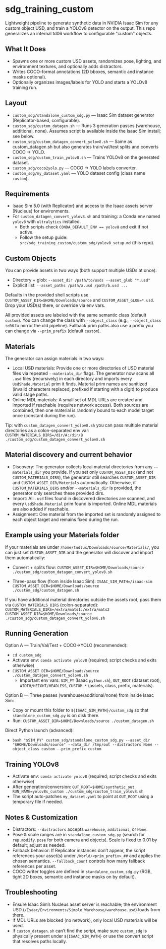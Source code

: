 sdg_training_custom
====================

Lightweight pipeline to generate synthetic data in NVIDIA Isaac Sim for any custom object USD, and train a YOLOv8 detector on the output. This repo generalizes an internal td06 workflow to configurable "custom" objects.

What It Does
------------
- Spawns one or more custom USD assets, randomizes pose, lighting, and environment textures, and optionally adds distractors.
- Writes COCO-format annotations (2D bboxes, semantic and instance masks optional).
- Optionally organizes images/labels for YOLO and starts a YOLOv8 training run.

Layout
------
- `custom_sdg/standalone_custom_sdg.py` — Isaac Sim dataset generator (Replicator-based, configurable).
- `custom_sdg/custom_datagen.sh` — Runs 3 generation passes (warehouse, additional, none). Assumes script is available inside the Isaac Sim install; see below.
- `custom_sdg/custom_datagen_convert_yolov8.sh` — Same as custom_datagen.sh but also generates train/val/test splits and converts COCO → YOLO.
- `custom_sdg/custom_train_yolov8.sh` — Trains YOLOv8 on the generated dataset.
- `custom_sdg/coco2yolo.py` — COCO → YOLO labels converter.
- `custom_sdg/my_dataset.yaml` — YOLO dataset config (class name `custom`).

Requirements
------------
- Isaac Sim 5.0 (with Replicator) and access to the Isaac assets server (Nucleus) for environments.
- For `custom_datagen_convert_yolov8.sh` and training: a Conda env named `yolov8` with `ultralytics` installed.
  - Both scripts check `CONDA_DEFAULT_ENV == yolov8` and exit if not active.
  - Follow the setup guide: `src/sdg_training_custom/custom_sdg/yolov8_setup.md` (this repo).

Custom Objects
--------------
You can provide assets in two ways (both support multiple USDs at once):
- Directory + glob: `--asset_dir /path/to/usds --asset_glob "*.usd"`
- Explicit list: `--asset_paths /path/a.usd /path/b.usd ...`

Defaults in the provided shell scripts use `CUSTOM_ASSET_DIR=$HOME/Downloads/source` and `CUSTOM_ASSET_GLOB=*.usd`. Drop your USD(s) there, or override via env vars.

All provided assets are labeled with the same semantic class (default `custom`). You can change the class with `--object_class` (e.g., `--object_class td06` to mirror the old pipeline). Fallback prim paths also use a prefix you can change via `--prim_prefix` (default `custom`).

Materials
---------
The generator can assign materials in two ways:
- Local USD materials: Provide one or more directories of USD material files via repeated `--materials_dir` flags. The generator now scans all `.usd` files (recursively) in each directory and imports every `UsdShade.Material` prim it finds. Material prim names are sanitized (invalid characters replaced, prefixed if starting with a digit) to produce valid stage paths.
- Online MDL materials: A small set of MDL URLs are created and imported if reachable (requires network access). Both sources are combined, then one material is randomly bound to each model target once (constant during the run).

Tip: with `custom_datagen_convert_yolov8.sh` you can pass multiple material directories as a colon-separated env var:
`CUSTOM_MATERIALS_DIRS=/dir/A:/dir/B ./custom_sdg/custom_datagen_convert_yolov8.sh`

Material discovery and current behavior
--------------------------------------
- Discovery: The generator collects local material directories from any `--materials_dir` you provide. If you set only `CUSTOM_ASSET_DIR` (and not `CUSTOM_MATERIALS_DIRS`), the generator still searches `CUSTOM_ASSET_DIR` and `CUSTOM_ASSET_DIR/Materials` automatically. Otherwise, if `CUSTOM_MATERIALS_DIRS` and/or `--materials_dir` is provided, the generator only searches these provided dirs.
- Import: All `.usd` files found in discovered directories are scanned, and every `UsdShade.Material` prim found is imported. Online MDL materials are also added if reachable.
- Assignment: One material from the imported set is randomly assigned to each object target and remains fixed during the run.

Example using your Materials folder
----------------------------------
If your materials are under `/home/tndlux/Downloads/source/Materials/`, you can just set `CUSTOM_ASSET_DIR` and the generator will discover and import them automatically:

- Convert + splits flow:
  `CUSTOM_ASSET_DIR=$HOME/Downloads/source ./custom_sdg/custom_datagen_convert_yolov8.sh`

- Three-pass flow (from inside Isaac Sim):
  `ISAAC_SIM_PATH=/isaac-sim CUSTOM_ASSET_DIR=$HOME/Downloads/source ./custom_sdg/custom_datagen.sh`

If you have additional material directories outside the assets root, pass them via `CUSTOM_MATERIALS_DIRS` (colon-separated):
`CUSTOM_MATERIALS_DIRS=/extra/mats1:/extra/mats2 CUSTOM_ASSET_DIR=$HOME/Downloads/source ./custom_sdg/custom_datagen_convert_yolov8.sh`

Running Generation
------------------
Option A — Train/Val/Test + COCO→YOLO (recommended):
- `cd custom_sdg`
- Activate env: `conda activate yolov8` (required; script checks and exits otherwise)
- `CUSTOM_ASSET_DIR=$HOME/Downloads/source ./custom_datagen_convert_yolov8.sh`
  - Important env vars: `SIM_PY` (Isaac `python.sh`), `OUT_ROOT` (dataset root), `WIDTH/HEIGHT/HEADLESS`, `CUSTOM_*` (assets, class, prefix, materials).

Option B — Three passes (warehouse/additional/none) from inside Isaac Sim:
- Copy or mount this folder to `${ISAAC_SIM_PATH}/custom_sdg` so that `standalone_custom_sdg.py` is on disk there.
- Run: `CUSTOM_ASSET_DIR=$HOME/Downloads/source ./custom_datagen.sh`

Direct Python launch (advanced):
- `bash "$SIM_PY" custom_sdg/standalone_custom_sdg.py --asset_dir "$HOME/Downloads/source" --data_dir /tmp/out --distractors None --object_class custom --prim_prefix custom`

Training YOLOv8
---------------
- Activate env: `conda activate yolov8` (required; script checks and exits otherwise)
- After generation/conversion: `OUT_ROOT=$HOME/synthetic_out RUN_NAME=yolov8s_custom ./custom_sdg/custom_train_yolov8.sh`
- The script auto-patches `my_dataset.yaml` to point at `OUT_ROOT` using a temporary file if needed.

Notes & Customization
---------------------
- Distractors: `--distractors` accepts `warehouse`, `additional`, or `None`.
- Pose & scale ranges are in `standalone_custom_sdg.py` (search for `rep.modify.pose` for both camera and objects). Scale is fixed to 0.01 by default; adjust as needed.
- Fallback behavior: If Replicator instances don’t appear, the script references your asset(s) under `/World/<prim_prefix>_##` and applies the chosen semantics. `--fallback_count` controls how many fallback references per asset.
- COCO writer toggles are defined in `standalone_custom_sdg.py` (RGB, tight 2D boxes, semantic and instance masks on by default).

Troubleshooting
---------------
- Ensure Isaac Sim’s Nucleus asset server is reachable; the environment USD (`/Isaac/Environments/Simple_Warehouse/warehouse.usd`) loads from there.
- If MDL URLs are blocked (no network), only local USD materials will be used.
- If `custom_datagen.sh` can’t find the script, make sure `custom_sdg` is physically present under `${ISAAC_SIM_PATH}` or use the convert script that resolves paths locally.
